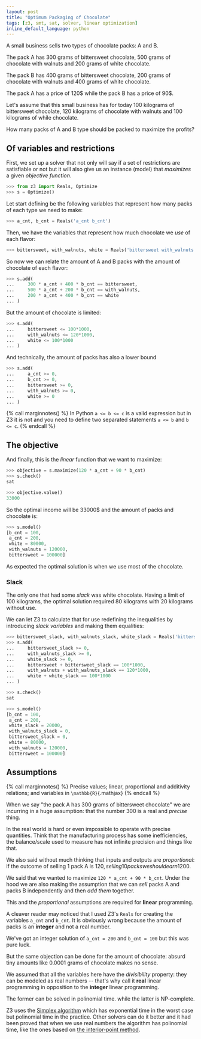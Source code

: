 ```yaml
---
layout: post
title: "Optimum Packaging of Chocolate"
tags: [z3, smt, sat, solver, linear optimization]
inline_default_language: python
---
```


A small business sells two types of chocolate packs: A and B.

The pack A has 300 grams of bittersweet chocolate, 500 grams of
chocolate with walnuts and 200 grams of white chocolate.

The pack B has 400 grams of bittersweet chocolate, 200 grams of
chocolate with walnuts and 400 grams of white chocolate.

The pack A has a price of 120$ while the pack B has a price of 90$.

Let's assume that this small business has for today 100 kilograms of
bittersweet chocolate, 120 kilograms of chocolate with walnuts and 100
kilograms of while chocolate.

How many packs of A and B type should be packed to maximize the profits?
<!--more-->

## Of variables and restrictions

First, we set up a solver that not only will say if a set of
restrictions are
satisfiable or not but it will also give us an instance (model) that
*maximizes* a given *objective function*.

```python
>>> from z3 import Reals, Optimize
>>> s = Optimize()
```

Let start defining be the following variables that represent how many packs
of each type we need to make:

```python
>>> a_cnt, b_cnt = Reals('a_cnt b_cnt')
```

Then, we have the variables that represent how much chocolate we *use* of
each flavor:

```python
>>> bittersweet, with_walnuts, white = Reals('bittersweet with_walnuts white')
```

So now we can relate the amount of A and B packs with the amount of
chocolate of each flavor:

```python
>>> s.add(
...     300 * a_cnt + 400 * b_cnt == bittersweet,
...     500 * a_cnt + 200 * b_cnt == with_walnuts,
...     200 * a_cnt + 400 * b_cnt == white
... )
```

But the amount of chocolate is limited:

```python
>>> s.add(
...     bittersweet <= 100*1000,
...     with_walnuts <= 120*1000,
...     white <= 100*1000
... )
```

And technically, the amount of packs has also a lower bound

```python
>>> s.add(
...     a_cnt >= 0,
...     b_cnt >= 0,
...     bittersweet >= 0,
...     with_walnuts >= 0,
...     white >= 0
... )
```

{% call marginnotes() %}
In Python `a <= b <= c` is a valid expression but in Z3 it is not
and you need to define two separated statements `a <= b` and `b <= c`.
 {% endcall %}

## The objective

And finally, this is the *linear* function that we want to maximize:

```python
>>> objective = s.maximize(120 * a_cnt + 90 * b_cnt)
>>> s.check()
sat

>>> objective.value()
33000
```

So the optimal income will be 33000$ and the amount of packs and
chocolate is:

```python
>>> s.model()
[b_cnt = 100,
 a_cnt = 200,
 white = 80000,
 with_walnuts = 120000,
 bittersweet = 100000]
```

As expected the optimal solution is when we use most of the chocolate.

### Slack

The only one that had some *slack* was white chocolate. Having a limit
of 100 kilograms, the optimal solution required 80 kilograms with 20
kilograms without use.

We can let Z3 to calculate that for use redefining the inequalities by
introducing *slack variables* and making them equalities:

```python
>>> bittersweet_slack, with_walnuts_slack, white_slack = Reals('bittersweet_slack with_walnuts_slack white_slack')
>>> s.add(
...     bittersweet_slack >= 0,
...     with_walnuts_slack >= 0,
...     white_slack >= 0,
...     bittersweet + bittersweet_slack == 100*1000,
...     with_walnuts + with_walnuts_slack == 120*1000,
...     white + white_slack == 100*1000
... )

>>> s.check()
sat

>>> s.model()
[b_cnt = 100,
 a_cnt = 200,
 white_slack = 20000,
 with_walnuts_slack = 0,
 bittersweet_slack = 0,
 white = 80000,
 with_walnuts = 120000,
 bittersweet = 100000]
```

## Assumptions

{% call marginnotes() %}
Precise values; linear, proportional and additivity relations; and
variables in `\mathbb{R}`{.mathjax}
 {% endcall %}

When we say "the pack A has 300 grams of bittersweet chocolate" we are
incurring in a huge assumption: that the number 300 is a real and
*precise* thing.

In the real world is hard or even impossible to operate with precise
quantities. Think that the manufacturing process has some
inefficiencies, the balance/scale used to measure has not infinite
precision and things like that.

We also said without much thinking that inputs and
outputs are *proportional*: if the outcome of selling 1 pack A is 120$,
selling 10 packs we should earn 1200$.

We said that we wanted to maximize `120 * a_cnt + 90 * b_cnt`. Under the
hood we are also making the assumption that we can *sell* packs A and
packs B independently and then *add them* together.

This and the *proportional* assumptions are required for **linear**
programming.

A cleaver reader may noticed that I used Z3's `Reals` for creating the
variables `a_cnt` and `b_cnt`. It is obviously wrong because the amount
of packs is an **integer** and not a real number.

We've got an integer solution of `a_cnt = 200` and `b_cnt = 100` but
this was pure luck.

But the same objection can be done for the amount of chocolate: absurd
tiny amounts like 0.0001 grams of chocolate makes no sense.

We assumed that all the variables here have the *divisibility* property:
they can be modeled as real numbers -- that's why call it **real** linear
programming in opposition to the **integer** linear programming.

The former can be solved in polinomial time. while the
latter is NP-complete.

Z3 uses the [Simplex
algorithm](https://en.wikipedia.org/wiki/Simplex_algorithm) which has
exponential time in the worst case but polinomial time in the practice.
Other solvers can do it better and it had been proved that when we use
real numbers the algorithm has polinomial time, like the ones based on
[the interior-point method](https://en.wikipedia.org/wiki/Interior-point_method).
